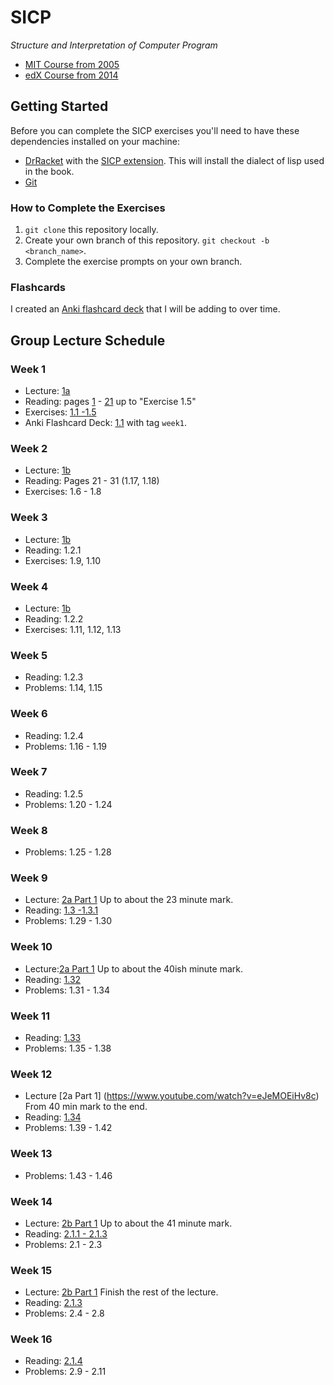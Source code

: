 # SICP
*Structure and Interpretation of Computer Program*

* [MIT Course from 2005](https://ocw.mit.edu/courses/electrical-engineering-and-computer-science/6-001-structure-and-interpretation-of-computer-programs-spring-2005/)
* [edX Course from 2014](https://edge.edx.org/courses/uc-berkeley/cs61as-1x/SICP/about)

## Getting Started

Before you can complete the SICP exercises you'll need to have these dependencies installed on your machine:

* [DrRacket](https://racket-lang.org/) with the [SICP extension](https://docs.racket-lang.org/sicp-manual/Installation.html). This will install the dialect of lisp used in the book.
* [Git](https://git-scm.com/)

### How to Complete the Exercises

1. `git clone` this repository locally.
2. Create your own branch of this repository. `git checkout -b <branch_name>`.
3. Complete the exercise prompts on your own branch.

### Flashcards

I created an [Anki flashcard deck](https://ankiweb.net/shared/info/1088398983) that I will be adding to over time.

## Group Lecture Schedule

### Week 1

* Lecture: [1a](youtube.com/watch?time_continue=1688&v=2Op3QLzMgSY)
* Reading: pages [1](https://mitpress.mit.edu/sites/default/files/sicp/full-text/book/book.html) - [21](https://mitpress.mit.edu/sites/default/files/sicp/full-text/book/book-Z-H-10.html#%_sec_1.1.6) up to "Exercise 1.5"
* Exercises: [1.1 -1.5](https://mitpress.mit.edu/sites/default/files/sicp/full-text/book/book-Z-H-4.html#%_toc_%_sec_1.1.6)
* Anki Flashcard Deck: [1.1](https://ankiweb.net/shared/info/1088398983) with tag `week1`.

### Week 2

* Lecture: [1b](https://www.youtube.com/watch?v=dlbMuv-jix8)
* Reading: Pages 21 - 31 (1.17, 1.18)
* Exercises: 1.6 - 1.8

### Week 3

* Lecture: [1b](https://www.youtube.com/watch?v=dlbMuv-jix8)
* Reading: 1.2.1
* Exercises: 1.9, 1.10


### Week 4

* Lecture: [1b](https://www.youtube.com/watch?v=dlbMuv-jix8)
* Reading: 1.2.2
* Exercises: 1.11, 1.12, 1.13

### Week 5

* Reading: 1.2.3
* Problems: 1.14, 1.15

### Week 6

* Reading: 1.2.4
* Problems: 1.16 - 1.19

### Week 7

* Reading: 1.2.5
* Problems: 1.20 - 1.24

### Week 8

* Problems: 1.25 - 1.28

### Week 9

* Lecture: [2a Part 1](https://www.youtube.com/watch?v=eJeMOEiHv8c) Up to about the 23 minute mark.
* Reading: [1.3 -1.3.1](http://sarabander.github.io/sicp/html/1_002e3.xhtml#g_t1_002e3)
* Problems: 1.29 - 1.30


### Week 10

* Lecture:[2a Part 1](https://www.youtube.com/watch?v=eJeMOEiHv8c) Up to about the 40ish minute mark.
* Reading: [1.32](http://sarabander.github.io/sicp/html/1_002e3.xhtml#g_t1_002e3_002e2)
* Problems: 1.31 - 1.34


### Week 11

* Reading: [1.33](https://mitpress.mit.edu/sites/default/files/sicp/full-text/book/book-Z-H-4.html#%_toc_%_sec_1.3.3)
* Problems: 1.35 - 1.38

### Week 12
* Lecture [2a Part 1] (https://www.youtube.com/watch?v=eJeMOEiHv8c) From 40 min mark to the end.
* Reading: [1.34](http://sarabander.github.io/sicp/html/1_002e3.xhtml#g_t1_002e3_002e4)
* Problems: 1.39 - 1.42

### Week 13
* Problems: 1.43 - 1.46


### Week 14
* Lecture: [2b Part 1](https://www.youtube.com/watch?v=ymsbTVLbyN4) Up to about the 41 minute mark.
* Reading: [2.1.1 - 2.1.3](https://mitpress.mit.edu/sites/default/files/sicp/full-text/book/book-Z-H-4.html#%_toc_%_sec_2.1)
* Problems: 2.1 - 2.3

### Week 15
* Lecture: [2b Part 1](https://www.youtube.com/watch?v=ymsbTVLbyN4) Finish the rest of the lecture.
* Reading: [2.1.3](http://sarabander.github.io/sicp/html/2_002e1.xhtml#g_t2_002e1_002e4)
* Problems: 2.4 - 2.8

### Week 16
* Reading: [2.1.4](http://sarabander.github.io/sicp/html/2_002e1.xhtml#g_t2_002e1_002e4)
* Problems: 2.9 - 2.11
